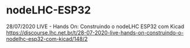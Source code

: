 # nodeLHC-ESP32
28/07/2020 LIVE - Hands On: Construindo o nodeLHC ESP32 com Kicad https://discourse.lhc.net.br/t/28-07-2020-live-hands-on-construindo-o-nodelhc-esp32-com-kicad/148/2
